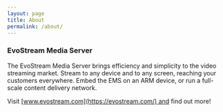 ```yaml
---
layout: page
title: About
permalink: /about/
---
```


### EvoStream Media Server

The EvoStream Media Server brings efficiency and simplicity to the video streaming market. Stream to any device and to any screen, reaching your customers everywhere. Embed the EMS on an ARM device, or run a full-scale content delivery network.

Visit [www.evostream.com](https://evostream.com/) and find out more!
